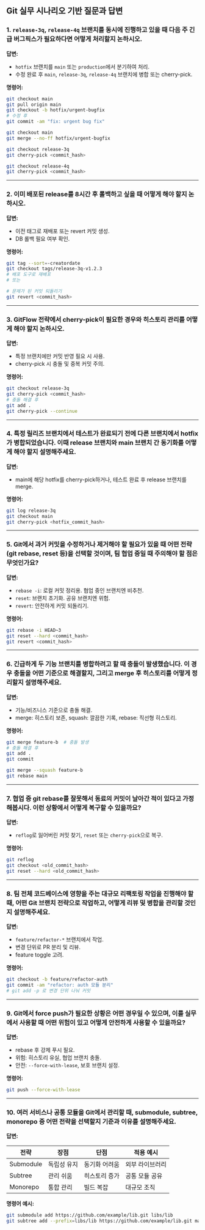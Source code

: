 ## Git 실무 시나리오 기반 질문과 답변

### 1. `release-3q`, `release-4q` 브랜치를 동시에 진행하고 있을 때 다음 주 긴급 버그픽스가 필요하다면 어떻게 처리할지 논하시오.

**답변:**

* `hotfix` 브랜치를 `main` 또는 `production`에서 분기하여 처리.
* 수정 완료 후 `main`, `release-3q`, `release-4q` 브랜치에 병합 또는 cherry-pick.

**명령어:**

```bash
git checkout main
git pull origin main
git checkout -b hotfix/urgent-bugfix
# 수정 후
git commit -am "fix: urgent bug fix"

git checkout main
git merge --no-ff hotfix/urgent-bugfix

git checkout release-3q
git cherry-pick <commit_hash>

git checkout release-4q
git cherry-pick <commit_hash>
```

---

### 2. 이미 배포된 release를 8시간 후 롤백하고 싶을 때 어떻게 해야 할지 논하시오.

**답변:**

* 이전 태그로 재배포 또는 revert 커밋 생성.
* DB 롤백 필요 여부 확인.

**명령어:**

```bash
git tag --sort=-creatordate
git checkout tags/release-3q-v1.2.3
# 배포 도구로 재배포
# 또는

# 문제가 된 커밋 되돌리기
git revert <commit_hash>
```

---

### 3. GitFlow 전략에서 cherry-pick이 필요한 경우와 히스토리 관리를 어떻게 해야 할지 논하시오.

**답변:**

* 특정 브랜치에만 커밋 반영 필요 시 사용.
* cherry-pick 시 충돌 및 중복 커밋 주의.

**명령어:**

```bash
git checkout release-3q
git cherry-pick <commit_hash>
# 충돌 해결 후
git add .
git cherry-pick --continue
```

---

### 4. 특정 릴리즈 브랜치에서 테스트가 완료되기 전에 다른 브랜치에서 hotfix가 병합되었습니다. 이때 release 브랜치와 main 브랜치 간 동기화를 어떻게 해야 할지 설명해주세요.

**답변:**

* main에 해당 hotfix를 cherry-pick하거나, 테스트 완료 후 release 브랜치를 merge.

**명령어:**

```bash
git log release-3q
git checkout main
git cherry-pick <hotfix_commit_hash>
```

---

### 5. Git에서 과거 커밋을 수정하거나 제거해야 할 필요가 있을 때 어떤 전략(git rebase, reset 등)을 선택할 것이며, 팀 협업 중일 때 주의해야 할 점은 무엇인가요?

**답변:**

* `rebase -i`: 로컬 커밋 정리용. 협업 중인 브랜치엔 비추천.
* `reset`: 브랜치 초기화. 공유 브랜치엔 위험.
* `revert`: 안전하게 커밋 되돌리기.

**명령어:**

```bash
git rebase -i HEAD~3
git reset --hard <commit_hash>
git revert <commit_hash>
```

---

### 6. 긴급하게 두 기능 브랜치를 병합하려고 할 때 충돌이 발생했습니다. 이 경우 충돌을 어떤 기준으로 해결할지, 그리고 merge 후 히스토리를 어떻게 정리할지 설명해주세요.

**답변:**

* 기능/비즈니스 기준으로 충돌 해결.
* merge: 히스토리 보존, squash: 깔끔한 기록, rebase: 직선형 히스토리.

**명령어:**

```bash
git merge feature-b  # 충돌 발생
# 충돌 해결 후
git add .
git commit

git merge --squash feature-b
git rebase main
```

---

### 7. 협업 중 git rebase를 잘못해서 동료의 커밋이 날아간 적이 있다고 가정해봅시다. 이런 상황에서 어떻게 복구할 수 있을까요?

**답변:**

* `reflog`로 잃어버린 커밋 찾기, `reset` 또는 `cherry-pick`으로 복구.

**명령어:**

```bash
git reflog
git checkout <old_commit_hash>
git reset --hard <old_commit_hash>
```

---

### 8. 팀 전체 코드베이스에 영향을 주는 대규모 리팩토링 작업을 진행해야 할 때, 어떤 Git 브랜치 전략으로 작업하고, 어떻게 리뷰 및 병합을 관리할 것인지 설명해주세요.

**답변:**

* `feature/refactor-*` 브랜치에서 작업.
* 변경 단위로 PR 분리 및 리뷰.
* feature toggle 고려.

**명령어:**

```bash
git checkout -b feature/refactor-auth
git commit -am "refactor: auth 모듈 분리"
# git add -p 로 변경 단위 나눠 커밋
```

---

### 9. Git에서 force push가 필요한 상황은 어떤 경우일 수 있으며, 이를 실무에서 사용할 때 어떤 위험이 있고 어떻게 안전하게 사용할 수 있을까요?

**답변:**

* rebase 후 강제 푸시 필요.
* 위험: 히스토리 유실, 협업 브랜치 충돌.
* 안전: `--force-with-lease`, 보호 브랜치 설정.

**명령어:**

```bash
git push --force-with-lease
```

---

### 10. 여러 서비스나 공통 모듈을 Git에서 관리할 때, submodule, subtree, monorepo 중 어떤 전략을 선택할지 기준과 이유를 설명해주세요.

**답변:**

| 전략        | 장점     | 단점      | 적용 예시    |
| --------- | ------ | ------- | -------- |
| Submodule | 독립성 유지 | 동기화 어려움 | 외부 라이브러리 |
| Subtree   | 관리 쉬움  | 히스토리 증가 | 공통 모듈 공유 |
| Monorepo  | 통합 관리  | 빌드 복잡   | 대규모 조직   |

**명령어 예시:**

```bash
git submodule add https://github.com/example/lib.git libs/lib
git subtree add --prefix=libs/lib https://github.com/example/lib.git main --squash
```
